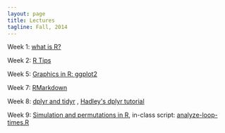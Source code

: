 ```yaml
---
layout: page
title: Lectures
tagline: Fall, 2014
---
```



Week 1: [what is R?](../lectures/week1/week1_WhatIsR.pdf) 

Week 2: [R Tips](../lectures/week2/r_tips.pdf)

Week 5: [Graphics in R: ggplot2](../lectures/week5/ggplot2.pdf)

Week 7: [RMarkdown](../lectures/week7/week7_rmarkdown.Rpres)

Week 8: [dplyr and tidyr](../lectures/week8/dplyr.pdf) ,  [Hadley's dplyr tutorial](https://www.dropbox.com/sh/i8qnluwmuieicxc/AAAgt9tIKoIm7WZKIyK25lh6a)

Week 9: [Simulation and permutations in R](../lectures/week9/perm-test.pdf), in-class script: [analyze-loop-times.R](../scripts/analyze-loop-times.R)

